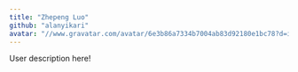 ```yaml
---
title: "Zhepeng Luo"
github: "alanyikari"
avatar: "//www.gravatar.com/avatar/6e3b86a7334b7004ab83d92180e1bc78?d=identicon"
---
```


User description here!
